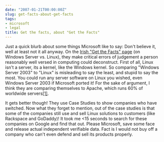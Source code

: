 ```yaml
---
date: "2007-01-21T00:00:00Z"
slug: get-facts-about-get-facts
tags:
- microsoft
- legal
title: Get the facts, about "Get the Facts"
---
```


Just a quick 
blurb about some things Microsoft like to say: Don't believe it, well at
least not it all anyway. On the [Irish "Get the Facts"
page](http://www.microsoft.com/ireland/getthefacts/default.mspx "Irish Get the Facts")
(on Windows Server vs. Linux), they make critical errors of judgement a
person reasonably well versed in computing could deconstruct. First of
all, Linux isn't a server, its a kernel, like the Windows kernel. So
comparing "Windows Server 2003" to "Linux" is misleading to say the
least, and stupid to say the most. You could run any server software on
Linux you wished, even Windows Server 2003 if Microsoft ported it! For
the sake of argument, I think they are comparing themselves to Apache,
which runs 60% of worldwide
servers[[1]](http://news.netcraft.com/archives/2007/01/05/january_2007_web_server_survey.html "Netcraft Server Marketshare").  
  
It gets better though! They use Case Studies to show companies who have
switched. Now what they forget to mention, out of the case studies is
that some of the companies still use and sell Linux solutions to
customers (like Rackspace and GoDaddy)! It took me <15 seconds to search
for these companies on Google and find that out. Please Microsoft, save
some face and release actual independent verifiable data. Fact is I
would not buy off a company who can't even defend and sell its products
properly.